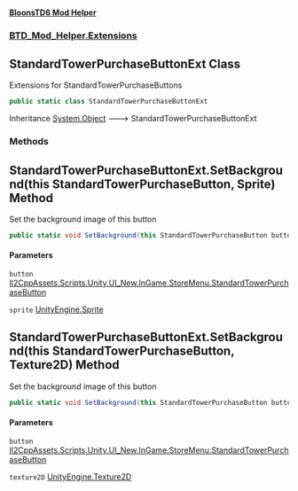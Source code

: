 #### [BloonsTD6 Mod Helper](README.md 'README')
### [BTD_Mod_Helper.Extensions](README.md#BTD_Mod_Helper.Extensions 'BTD_Mod_Helper.Extensions')

## StandardTowerPurchaseButtonExt Class

Extensions for StandardTowerPurchaseButtons

```csharp
public static class StandardTowerPurchaseButtonExt
```

Inheritance [System.Object](https://docs.microsoft.com/en-us/dotnet/api/System.Object 'System.Object') &#129106; StandardTowerPurchaseButtonExt
### Methods

<a name='BTD_Mod_Helper.Extensions.StandardTowerPurchaseButtonExt.SetBackground(thisStandardTowerPurchaseButton,Sprite)'></a>

## StandardTowerPurchaseButtonExt.SetBackground(this StandardTowerPurchaseButton, Sprite) Method

Set the background image of this button

```csharp
public static void SetBackground(this StandardTowerPurchaseButton button, Sprite sprite);
```
#### Parameters

<a name='BTD_Mod_Helper.Extensions.StandardTowerPurchaseButtonExt.SetBackground(thisStandardTowerPurchaseButton,Sprite).button'></a>

`button` [Il2CppAssets.Scripts.Unity.UI_New.InGame.StoreMenu.StandardTowerPurchaseButton](https://docs.microsoft.com/en-us/dotnet/api/Il2CppAssets.Scripts.Unity.UI_New.InGame.StoreMenu.StandardTowerPurchaseButton 'Il2CppAssets.Scripts.Unity.UI_New.InGame.StoreMenu.StandardTowerPurchaseButton')

<a name='BTD_Mod_Helper.Extensions.StandardTowerPurchaseButtonExt.SetBackground(thisStandardTowerPurchaseButton,Sprite).sprite'></a>

`sprite` [UnityEngine.Sprite](https://docs.microsoft.com/en-us/dotnet/api/UnityEngine.Sprite 'UnityEngine.Sprite')

<a name='BTD_Mod_Helper.Extensions.StandardTowerPurchaseButtonExt.SetBackground(thisStandardTowerPurchaseButton,Texture2D)'></a>

## StandardTowerPurchaseButtonExt.SetBackground(this StandardTowerPurchaseButton, Texture2D) Method

Set the background image of this button

```csharp
public static void SetBackground(this StandardTowerPurchaseButton button, Texture2D texture2D);
```
#### Parameters

<a name='BTD_Mod_Helper.Extensions.StandardTowerPurchaseButtonExt.SetBackground(thisStandardTowerPurchaseButton,Texture2D).button'></a>

`button` [Il2CppAssets.Scripts.Unity.UI_New.InGame.StoreMenu.StandardTowerPurchaseButton](https://docs.microsoft.com/en-us/dotnet/api/Il2CppAssets.Scripts.Unity.UI_New.InGame.StoreMenu.StandardTowerPurchaseButton 'Il2CppAssets.Scripts.Unity.UI_New.InGame.StoreMenu.StandardTowerPurchaseButton')

<a name='BTD_Mod_Helper.Extensions.StandardTowerPurchaseButtonExt.SetBackground(thisStandardTowerPurchaseButton,Texture2D).texture2D'></a>

`texture2D` [UnityEngine.Texture2D](https://docs.microsoft.com/en-us/dotnet/api/UnityEngine.Texture2D 'UnityEngine.Texture2D')